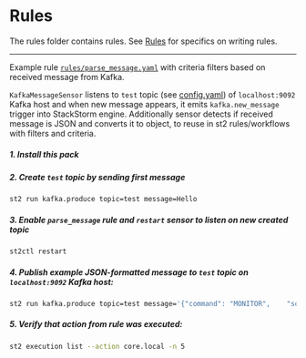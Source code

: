 # Rules
The rules folder contains rules. See [Rules](http://docs.stackstorm.com/rules.html) for specifics on writing rules.

----------

Example rule [`rules/parse_message.yaml`](rules/parse_message.yaml) with criteria filters based on received message from Kafka.

`KafkaMessageSensor` listens to `test` topic (see [config.yaml](./config.yaml)) of `localhost:9092`
Kafka host and when new message appears, it emits `kafka.new_message` trigger into StackStorm engine.
Additionally sensor detects if received message is JSON and converts it to object,
to reuse in st2 rules/workflows with filters and criteria. 

##### 1. Install this pack

##### 2. Create `test` topic by sending first message
```sh
st2 run kafka.produce topic=test message=Hello
```

##### 3. Enable `parse_message` rule and `restart` sensor to listen on new created topic
```sh
st2ctl restart
```

##### 4. Publish example JSON-formatted message to `test` topic on `localhost:9092` Kafka host:
```sh
st2 run kafka.produce topic=test message='{"command": "MONITOR",	"source": "HailATaxii.STIX.dShield.list",	"id": "openz2-123abcde-7641-4169-8227-3584521e1e32", "groupid": "123abcde-7641-4169-8227-3584521e1e32", "timestamp": "2015-07-16T00:00:00Z", "attributeQualification": "ALL",	"attributes": [{"attributeName": "SUBNET", "attributeValue": "99.99.99.0/24"}]}'
```

##### 5. Verify that action from rule was executed:
```sh
st2 execution list --action core.local -n 5
```

